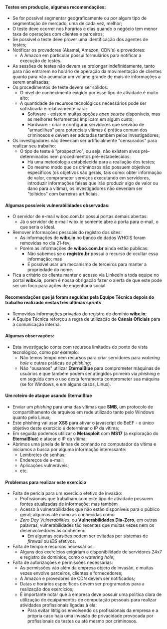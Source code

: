 #### Testes em produção, algumas recomendações:

* Se for possível segmentar geograficamente ou por algum tipo de segmentação de mercado, uma de cada vez, melhor;
* O teste deve ocorrer nos horários e dias quando o negócio tem menor taxa de operações com clientes e parceiros;
* Se possível o teste deve prover uma identificação dos agentes de testes;
* Notificar os provedores (Akamai, Amazon, CDN's) e provedores:
    * A Amazon em particular possui formulários para notificar a execução de testes.
* As sessões de testes não devem se prolongar indefinidamente, tanto para não entrarem no horário de operação da movimentação de clientes quanto para não acumular um volume grande de mais de informações a serem analisadas;
* Os procedimentos de teste devem ser sólidos:
    * O nível de conhecimento exigido por esse tipo de atividade é muito alto;
    * A quantidade de recursos tecnológicos necessários pode ser sofisticada e relativamente cara:
        * Software - existem muitas opções _open source_ disponíveis, mas as melhores ferramentas implicam em algum custo;
        * Hardware - criar e configurar servidores que servirão de "armadilhas" para potenciais vítimas é prática comum dos criminosos e devem ser adotadas também pelos investigadores;
* Os investigadores não deveriam ser artificialmente "censurados" para realizar seu trabalho:        
    * O tipo de teste é "prospectivo", ou seja, não existem alvos pré-determinados nem procedimentos pré-estabelecidos:
        * Há uma metodologia estabelecida para a realiação dos testes;
        * Do mesmo modo que os criminosos não possuem objetivos específicos (os objetivos são gerais, tais como: obter informação de valor, comprometer serviços executando em servidores, introduzir informações falsas que irão produzir algo de valor ou dano para a vítima), os investigadores não deveriam ser "tolhidos" com barreiras artificiais.

#### Algumas possíveis vulnerabilidades observadas:

* O servidor de e-mail wiboo.com.br possui portas demais abertas:
    * Já o servidor de e-mail wibx.io somente abre a porta para e-mail, o que seria o ideal.
* Remover informações pessoais do registro dos sites:
    * As informações de **wibx.io** no banco de dados WHOIS foram removidas no dia 21-fev;
    * Porém as informações de **wiboo.com.br** ainda estão públicas:
        * Não sabemos se o **registro.br** possui o recurso de ocultar essa informação; mas
        * É possível usar um mecanismo de terceiros para manter a propriedade do nome.
* Fica a critério do cliente manter o acesso via Linkedin a toda equipe no portal **wibx.io**, porém é nossa obrigação fazer o alerta de que este pode ser um foco para ações de engenharia social.

#### Recomendações que já foram seguidas pela Equipe Técnica depois do trabalho realizado nestas três últimas sprints

* Removidas informações privadas do registro de domínio **wibx.io**;
* A Equipe Técnica reforçou a regra de utilização de **Canais Oficiais** para a comunicação interna.

#### Algumas observações:

* Esta investigação conta com recursos limitados do ponto de vista tecnológico, como por exemplo:
    * Não temos tempo nem recursos para criar servidores para _watering hole_ e outras práticas de _phishing_;
    * Não "ousamos" utilizar **EternalBlue** para comprometer máquinas de usuários e que também podem ser atingidos primeiro via _phishing_ e em seguida com o uso desta ferramenta comprometer sua máquina (se for Windows, e em alguns casos, Linux).

#### Um roteiro de ataque usando EternalBlue

* Enviar um _phishing_ para uma das vítimas que **SMB**, um protocolo de compartilhamento de arquivos em rede utilizado tanto pelo Windows quanto pelo Linux;
* Este phishing vai usar **XSS** para ativar o javascript do BeEF - o único objetivo deste exercício é determinar o IP da vítima;
* Em seguida podemos utilizar o **Metasploit** com **MS17** (a exploração do **EternalBlue**) e atacar o IP da vítima.
* Abrimos uma janela de linhas de comando no computador da vítima e iniciamos a busca por alguma informação interessante:
    * Lembretes de senhas;
    * Endereços de e-mail;
    * Aplicações vulneráveis;
    * etc.

#### Problemas para realizar este exercício

* Falta de perícia para um exercício efetivo de invasão:
    * Profissionais que trabalham com este tipo de atividade possuem fontes atualizadas de informaçõe; mas também
    * Acesso à vulnerabilidades que não estão disponíveis para o público geral; algumas até como as conhecidas como
    * _Zero Day Vulnerabilities_, ou **Vulnerabilidades Dia-Zero**, em outras palavras, vulnerabilidades tão recentes que muitas vezes nem os desenvolvedores às conhecem:
        * Em algumas ocasiões podem ser evitadas por sistemas de _firewall_ ou _IDS_ efetivos.
* Falta de tempo e recursos necessários:
    * Alguns dos exercícios exigiriam a disponibilidade de servidores 24x7 e registro de domínios, como o _watering hole_;
* Falta de autorizações e permissões necessárias:
    * As permissões vão além da empresa objeto de invasão, e muitas vezes envolve parceiros, clientes e fornecedores;
    * A Amazon e provedores de CDN devem ser notificados;
    * Datas e horários específicos devem ser programados para a realização dos exercícios;
    * É importante notar que a empresa deve possuir uma política clara de utilização de equipamentos de computação pessoais para realizar atividades profissionais ligadas à ela:
        * Para evitar litítigios envolvendo os profissionais da empresa e a própria caso haja uma invasão de privacidade provocada por profissionais de testes ou até mesmo por criminosos.

